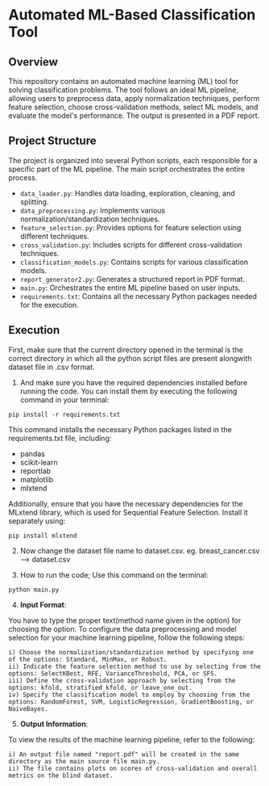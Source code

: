 # Automated ML-Based Classification Tool

## Overview
This repository contains an automated machine learning (ML) tool for solving classification problems. The tool follows an ideal ML pipeline, allowing users to preprocess data, apply normalization techniques, perform feature selection, choose cross-validation methods, select ML models, and evaluate the model's performance. The output is presented in a PDF report.

## Project Structure
The project is organized into several Python scripts, each responsible for a specific part of the ML pipeline. The main script orchestrates the entire process.

- `data_loader.py`: Handles data loading, exploration, cleaning, and splitting.
- `data_preprocessing.py`: Implements various normalization/standardization techniques.
- `feature_selection.py`: Provides options for feature selection using different techniques.
- `cross_validation.py`: Includes scripts for different cross-validation techniques.
- `classification_models.py`: Contains scripts for various classification models.
- `report_generator2.py`: Generates a structured report in PDF format.
- `main.py`: Orchestrates the entire ML pipeline based on user inputs.
- `requirements.txt`: Contains all the necessary Python packages needed for the execution.

## Execution
First, make sure that the current directory opened in the terminal is the correct directory in which all the python script files are present alongwith dataset file in .csv format.

1. And make sure you have the required dependencies installed before running the code. You can install them by executing the following command in your terminal:

```
pip install -r requirements.txt
```

This command installs the necessary Python packages listed in the requirements.txt file, including:
- pandas
- scikit-learn
- reportlab
- matplotlib
- mlxtend

Additionally, ensure that you have the necessary dependencies for the MLxtend library, which is used for Sequential Feature Selection. Install it separately using:  

```
pip install mlxtend
```

2. Now change the dataset file name to dataset.csv.
	eg. breast_cancer.csv --> dataset.csv

3. How to run the code; Use this command on the terminal:  
```
python main.py
```

4. **Input Format**: 

You have to type the proper text(method name given in the option) for choosing the option. To configure the data preprocessing and model selection for your machine learning pipeline, follow the following steps:

	i) Choose the normalization/standardization method by specifying one of the options: Standard, MinMax, or Robust.
	ii) Indicate the feature selection method to use by selecting from the options: SelectKBest, RFE, VarianceThreshold, PCA, or SFS.
	iii) Define the cross-validation approach by selecting from the options: kfold, stratified_kfold, or leave_one_out.
	iv) Specify the classification model to employ by choosing from the options: RandomForest, SVM, LogisticRegression, GradientBoosting, or NaiveBayes.

5. **Output Information**:

To view the results of the machine learning pipeline, refer to the following:

	i) An output file named "report.pdf" will be created in the same directory as the main source file main.py.
	ii) The file contains plots on scores of cross-validation and overall metrics on the blind dataset.

